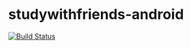 studywithfriends-android
========================
[![Build Status](https://travis-ci.org/bryansills/study-android.png?branch=master)](https://travis-ci.org/bryansills/study-android)
